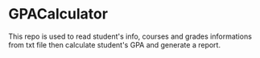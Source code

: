 # GPACalculator
This repo is used to read student's info, courses and grades informations from txt file then calculate student's GPA and generate a report.

